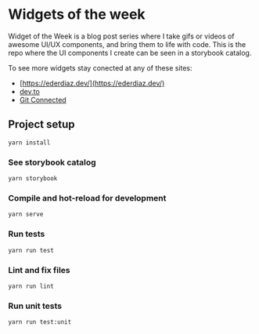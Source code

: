 # Widgets of the week

Widget of the Week is a blog post series where I take gifs or videos of awesome UI/UX components, and bring them to life with code. This is the repo where the UI components I create can be seen in a storybook catalog.

To see more widgets stay conected at any of these sites:

- [https://ederdiaz.dev/](https://ederdiaz.dev/)
- [dev.to](https://dev.to/ederchrono)
- [Git Connected](https://levelup.gitconnected.com/wotw/home)

## Project setup
```
yarn install
```

### See storybook catalog
```
yarn storybook
```

### Compile and hot-reload for development
```
yarn serve
```

### Run tests
```
yarn run test
```

### Lint and fix files
```
yarn run lint
```

### Run unit tests
```
yarn run test:unit
```

